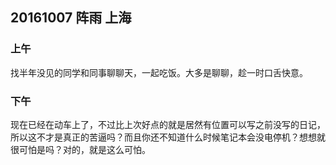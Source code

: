 ## 20161007 阵雨  上海  

### 上午

找半年没见的同学和同事聊聊天，一起吃饭。大多是聊聊，趁一时口舌快意。

### 下午

现在已经在动车上了，不过比上次好点的就是居然有位置可以写之前没写的日记，所以这不才是真正的苦逼吗？而且你还不知道什么时候笔记本会没电停机？想想就很可怕是吗？对的，就是这么可怕。 

